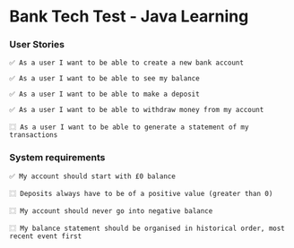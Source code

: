 # Bank Tech Test - Java Learning

### User Stories
````
✅ As a user I want to be able to create a new bank account
````
````
✅ As a user I want to be able to see my balance
````
````
✅ As a user I want to be able to make a deposit
````
````
✅ As a user I want to be able to withdraw money from my account
````
````
⿴ As a user I want to be able to generate a statement of my transactions
````

### System requirements
````
✅ My account should start with £0 balance
````
````
⿴ Deposits always have to be of a positive value (greater than 0)
````
````
⿴ My account should never go into negative balance
````
````
⿴ My balance statement should be organised in historical order, most recent event first
````